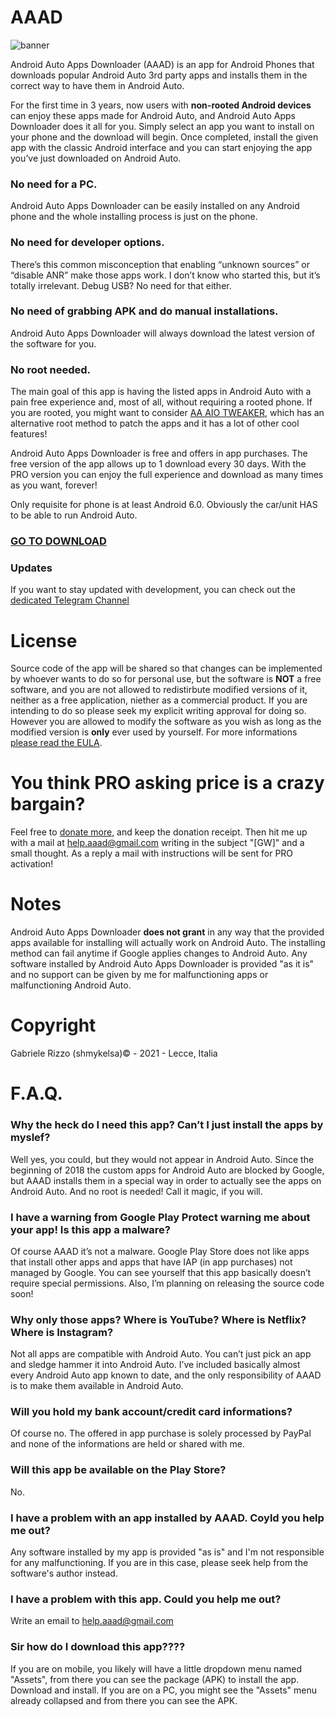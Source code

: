 # AAAD

![banner](https://i.imgur.com/EeT5Y3v.png)

Android Auto Apps Downloader (AAAD) is an app for Android Phones that downloads popular Android Auto 3rd party apps and installs them in the correct way to have them in Android Auto. 

For the first time in 3 years, now users with **non-rooted Android devices** can enjoy these apps made for Android Auto, and Android Auto Apps Downloader does it all for you. Simply select an app you want to install on your phone and the download will begin. Once completed, install the given app with the classic Android interface and you can start enjoying the app you’ve just downloaded on Android Auto.

### No need for a PC. 

Android Auto Apps Downloader can be easily installed on any Android phone and the whole installing process is just on the phone.

### No need for developer options.

There’s this common misconception that enabling “unknown sources” or “disable ANR” make those apps work. I don’t know who started this, but it’s totally irrelevant. Debug USB? No need for that either.

### No need of grabbing APK and do manual installations.

Android Auto Apps Downloader will always download the latest version of the software for you. 

### No root needed.

The main goal of this app is having the listed apps in Android Auto with a pain free experience and, most of all, without requiring a rooted phone. If you are rooted, you might want to consider [AA AIO TWEAKER](https://github.com/shmykelsa/AA-Tweaker), which has an alternative root method to patch the apps and it has a lot of other cool features!

Android Auto Apps Downloader is free and offers in app purchases. The free version of the app allows up to 1 download every 30 days. With the PRO version you can enjoy the full experience and download as many times as you want, forever!

Only requisite for phone is at least Android 6.0. Obviously the car/unit HAS to be able to run Android Auto.

### [GO TO DOWNLOAD](https://github.com/shmykelsa/AAAD/releases)

### Updates

If you want to stay updated with development, you can check out the [dedicated Telegram Channel](https://t.me/AAADupdates) 

# License
Source code of the app will be shared so that changes can be implemented by whoever wants to do so for personal use, but the software is **NOT** a free software, and you are not allowed to redistirbute modified versions of it, neither as a free application, niether as a commercial product. If you are intending to do so please seek my explicit writing approval for doing so. However you are allowed to modify the software as you wish as long as the modified version is **only** ever used by yourself. For more informations [please read the EULA](https://github.com/shmykelsa/AAAD/blob/main/LICENSE).

# You think PRO asking price is a crazy bargain? 
Feel free to [donate more](https://www.paypal.com/donate/?hosted_button_id=JAFCYRN32KYZE), and keep the donation receipt. Then hit me up with a mail at help.aaad@gmail.com writing in the subject "[GW]" and a small thought. As a reply a mail with instructions will be sent for PRO activation!

# Notes
Android Auto Apps Downloader **does not grant** in any way that the provided apps available for installing will actually work on Android Auto. The installing method can fail anytime if Google applies changes to Android Auto. Any software installed by Android Auto Apps Downloader is provided "as it is" and no support can be given by me for malfunctioning apps or malfunctioning Android Auto. 

# Copyright
Gabriele Rizzo (shmykelsa)© - 2021 - Lecce, Italia

# F.A.Q.

### Why the heck do I need this app? Can’t I just install the apps by myslef?

Well yes, you could, but they would not appear in Android Auto. Since the beginning of 2018 the custom apps for Android Auto are blocked by Google, but AAAD installs them in a special way in order to actually see the apps on Android Auto. And no root is needed! Call it magic, if you will.

### I have a warning from Google Play Protect warning me about your app! Is this app a malware?

Of course AAAD it’s not a malware. Google Play Store does not like apps that install other apps and apps that have IAP (in app purchases) not managed by Google. You can see yourself that this app basically doesn’t require special permissions. Also, I’m planning on releasing the source code soon! 

### Why only those apps? Where is YouTube? Where is Netflix? Where is Instagram?

Not all apps are compatible with Android Auto. You can’t just pick an app and sledge hammer it into Android Auto. I’ve included basically almost every Android Auto app known to date, and the only responsibility of AAAD is to make them available in Android Auto. 

### Will you hold my bank account/credit card informations?

Of course no. The offered in app purchase is solely processed by PayPal and none of the informations are held or shared with me. 

### Will this app be available on the Play Store?

No.

### I have a problem with an app installed by AAAD. Coyld you help me out?

Any software installed by my app is provided "as is" and I'm not responsible for any malfunctioning. If you are in this case, please seek help from the software's author instead. 

### I have a problem with this app. Could you help me out?

Write an email to help.aaad@gmail.com

### Sir how do I download this app????

If you are on mobile, you likely will have a little dropdown menu named "Assets", from there you can see the package (APK) to install the app. Download and install. If you are on a PC, you might see the "Assets" menu already collapsed and from there you can see the APK.
